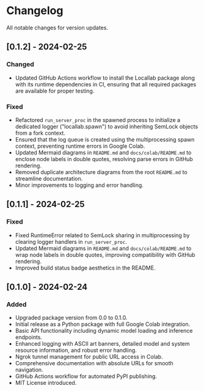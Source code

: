 # Changelog

All notable changes for version updates.

## [0.1.2] - 2024-02-25

### Changed

- Updated GitHub Actions workflow to install the Locallab package along with its runtime dependencies in CI, ensuring that all required packages are available for proper testing.

### Fixed

- Refactored `run_server_proc` in the spawned process to initialize a dedicated logger ("locallab.spawn") to avoid inheriting SemLock objects from a fork context.
- Ensured that the log queue is created using the multiprocessing spawn context, preventing runtime errors in Google Colab.
- Updated Mermaid diagrams in `README.md` and `docs/colab/README.md` to enclose node labels in double quotes, resolving parse errors in GitHub rendering.
- Removed duplicate architecture diagrams from the root `README.md` to streamline documentation.
- Minor improvements to logging and error handling.

## [0.1.1] - 2024-02-25

### Fixed

- Fixed RuntimeError related to SemLock sharing in multiprocessing by clearing logger handlers in `run_server_proc`.
- Updated Mermaid diagrams in `README.md` and `docs/colab/README.md` to wrap node labels in double quotes, improving compatibility with GitHub rendering.
- Improved build status badge aesthetics in the README.

## [0.1.0] - 2024-02-24

### Added

- Upgraded package version from 0.0 to 0.1.0.
- Initial release as a Python package with full Google Colab integration.
- Basic API functionality including dynamic model loading and inference endpoints.
- Enhanced logging with ASCII art banners, detailed model and system resource information, and robust error handling.
- Ngrok tunnel management for public URL access in Colab.
- Comprehensive documentation with absolute URLs for smooth navigation.
- GitHub Actions workflow for automated PyPI publishing.
- MIT License introduced.
